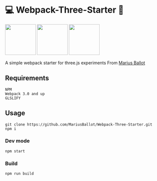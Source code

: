 # :computer: Webpack-Three-Starter :ocean:
<img src="https://raw.githubusercontent.com/webpack/media/master/logo/icon-square-big.png" width="100">
<img src="https://upload.wikimedia.org/wikipedia/commons/thumb/d/db/Npm-logo.svg/1280px-Npm-logo.svg.png" width="100">
<img src="https://developers.cloudflare.com/logos/threejs.svg" width="100">

A simple webpack starter for three.js experiments
From [Marius Ballot](https://github.com/MariusBallot/Webpack-Three-Starter)

## Requirements
```
NPM
Webpack 3.0 and up
GLSLIFY
```

## Usage
```
git clone https://github.com/MariusBallot/Webpack-Three-Starter.git
npm i
```

### Dev mode
```
npm start
```

### Build
```
npm run build
```